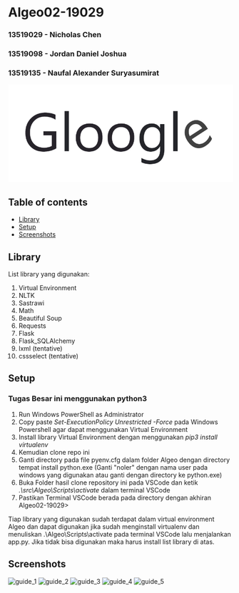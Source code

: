 # Algeo02-19029
### 13519029 - Nicholas Chen
### 13519098 - Jordan Daniel Joshua
### 13519135 - Naufal Alexander Suryasumirat

![logo](https://github.com/naufalsuryasumirat/Algeo02-19029/blob/master/images/logo.jpg?raw=true)

## Table of contents
* [Library](#library)
* [Setup](#setup)
* [Screenshots](#screenshots)

## Library
List library yang digunakan:
1. Virtual Environment
2. NLTK
3. Sastrawi
4. Math
5. Beautiful Soup
6. Requests
7. Flask
8. Flask_SQLAlchemy
9. lxml (tentative)
10. cssselect (tentative)

## Setup
### Tugas Besar ini menggunakan python3
1. Run Windows PowerShell as Administrator
2. Copy paste *Set-ExecutionPolicy Unrestricted -Force* pada Windows Powershell agar dapat menggunakan Virtual Environment
3. Install library Virtual Environment dengan menggunakan *pip3 install virtualenv*
4. Kemudian clone repo ini
5. Ganti directory pada file pyenv.cfg dalam folder Algeo dengan directory tempat install python.exe (Ganti "noler" dengan nama user pada windows yang digunakan atau ganti dengan directory ke python.exe)
6. Buka Folder hasil clone repository ini pada VSCode dan ketik *.\src\Algeo\Scripts\activate* dalam terminal VSCode
7. Pastikan Terminal VSCode berada pada directory dengan akhiran Algeo02-19029>

Tiap library yang digunakan sudah terdapat dalam virtual environment Algeo dan dapat digunakan jika sudah menginstall virtualenv dan menuliskan .\Algeo\Scripts\activate pada terminal VSCode lalu menjalankan app.py. Jika tidak bisa digunakan maka harus install list library di atas.

## Screenshots
![guide_1](https://github.com/naufalsuryasumirat/Algeo02-19029/blob/master/images/guide_1?raw=true)
![guide_2](https://github.com/naufalsuryasumirat/Algeo02-19029/blob/master/images/guide_2?raw=true)
![guide_3](https://github.com/naufalsuryasumirat/Algeo02-19029/blob/master/images/guide_3?raw=true)
![guide_4](https://github.com/naufalsuryasumirat/Algeo02-19029/blob/master/images/guide_4?raw=true)
![guide_5](https://github.com/naufalsuryasumirat/Algeo02-19029/blob/master/images/guide_5?raw=true)
